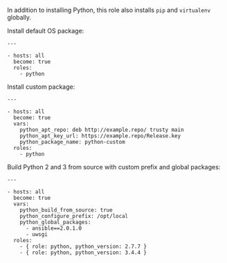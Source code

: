 In addition to installing Python, this role also installs `pip` and `virtualenv` globally.

Install default OS package:
```
---

- hosts: all
  become: true
  roles:
    - python
```

Install custom package:
```
---

- hosts: all
  become: true
  vars:
    python_apt_repo: deb http://example.repo/ trusty main
    python_apt_key_url: https://example.repo/Release.key
    python_package_name: python-custom
  roles:
    - python
```

Build Python 2 and 3 from source with custom prefix and global packages:
```
---

- hosts: all
  become: true
  vars:
    python_build_from_source: true
    python_configure_prefix: /opt/local
    python_global_packages:
      - ansible==2.0.1.0
      - uwsgi
  roles:
    - { role: python, python_version: 2.7.7 }
    - { role: python, python_version: 3.4.4 }
```
